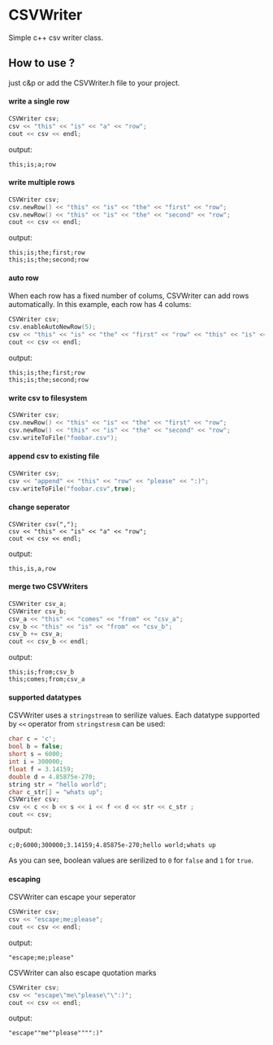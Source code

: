 # CSVWriter
Simple c++ csv writer class.
## How to use ?

just c&p or add the CSVWriter.h file to your project.

#### write a single row
```c++
CSVWriter csv;
csv << "this" << "is" << "a" << "row";
cout << csv << endl;
```
output:
```
this;is;a;row
```

#### write multiple rows
```c++
CSVWriter csv;
csv.newRow() << "this" << "is" << "the" << "first" << "row";
csv.newRow() << "this" << "is" << "the" << "second" << "row";
cout << csv << endl;
```
output:
```
this;is;the;first;row
this;is;the;second;row
```
#### auto row
When each row has a fixed number of colums, CSVWriter can add rows automatically. 
In this example, each row has 4 colums:
```c++
CSVWriter csv;
csv.enableAutoNewRow(5);
csv << "this" << "is" << "the" << "first" << "row" << "this" << "is" << "the" << "second" << "row";
cout << csv << endl;
```
output:
```
this;is;the;first;row
this;is;the;second;row
```
#### write csv to filesystem
```c++
CSVWriter csv;
csv.newRow() << "this" << "is" << "the" << "first" << "row";
csv.newRow() << "this" << "is" << "the" << "second" << "row";
csv.writeToFile("foobar.csv");
```
#### append csv to existing file
```c++
CSVWriter csv;
csv << "append" << "this" << "row" << "please" << ":)";
csv.writeToFile("foobar.csv",true);
```
#### change seperator
```
CSVWriter csv(",");
csv << "this" << "is" << "a" << "row";
cout << csv << endl;
```
output:
```
this,is,a,row
```
#### merge two CSVWriters
```c++
CSVWriter csv_a;
CSVWriter csv_b;
csv_a << "this" << "comes" << "from" << "csv_a";
csv_b << "this" << "is" << "from" << "csv_b";
csv_b += csv_a;
cout << csv_b << endl;
```
output:
```
this;is;from;csv_b
this;comes;from;csv_a
```
#### supported datatypes
CSVWriter uses a `stringstream` to serilize values. Each datatype supported by `<<` operator from `stringstresm` can be used:
```c++
char c = 'c';
bool b = false;
short s = 6000;
int i = 300000;
float f = 3.14159;
double d = 4.85875e-270;
string str = "hello world";
char c_str[] = "whats up";
CSVWriter csv;
csv << c << b << s << i << f << d << str << c_str ;
cout << csv;
```
output:
```
c;0;6000;300000;3.14159;4.85875e-270;hello world;whats up
```
As you can see, boolean values are serilized to `0` for `false` and `1` for `true`.

#### escaping
CSVWriter can escape your seperator
```c++
CSVWriter csv;
csv << "escape;me;please";
cout << csv << endl;
```
output:
```
"escape;me;please"
```
CSVWriter can also escape quotation marks
```c++
CSVWriter csv;
csv << "escape\"me\"please\"\":)";
cout << csv << endl;
```
output:
```
"escape""me""please"""":)"
```

